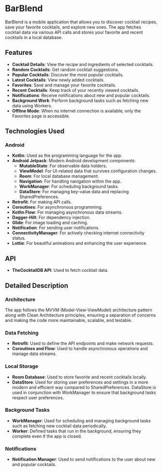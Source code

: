 # BarBlend

BarBlend is a mobile application that allows you to discover cocktail recipes, save your favorite cocktails, and explore new ones. The app fetches cocktail data via various API calls and stores your favorite and recent cocktails in a local database.

## Features

- **Cocktail Details**: View the recipe and ingredients of selected cocktails.
- **Random Cocktails**: Get random cocktail suggestions.
- **Popular Cocktails**: Discover the most popular cocktails.
- **Latest Cocktails**: View newly added cocktails.
- **Favorites**: Save and manage your favorite cocktails.
- **Recent Cocktails**: Keep track of your recently viewed cocktails.
- **Notifications**: Receive notifications about new and popular cocktails.
- **Background Work**: Perform background tasks such as fetching new data using Workers.
- **Offline Mode**: When no internet connection is available, only the Favorites page is accessible.

## Technologies Used

### Android

- **Kotlin**: Used as the programming language for the app.
- **Android Jetpack**: Modern Android development components:
  - **MutableState**: For observable data holders.
  - **ViewModel**: For UI-related data that survives configuration changes.
  - **Room**: For local database management.
  - **Navigation**: For handling navigation within the app.
  - **WorkManager**: For scheduling background tasks.
  - **DataStore**: For managing key-value data and replacing SharedPreferences.
- **Retrofit**: For making API calls.
- **Coroutines**: For asynchronous programming.
- **Kotlin Flow**: For managing asynchronous data streams.
- **Dagger-Hilt**: For dependency injection.
- **Glide**: For image loading and caching.
- **Notification**: For sending user notifications.
- **ConnectivityManager**: For actively checking internet connectivity status.
- **Lottie**: For beautiful animations and enhancing the user experience.

## API

- **TheCocktailDB API**: Used to fetch cocktail data.

## Detailed Description

### Architecture

The app follows the MVVM (Model-View-ViewModel) architecture pattern along with Clean Architecture principles, ensuring a separation of concerns and making the code more maintainable, scalable, and testable.

### Data Fetching

- **Retrofit**: Used to define the API endpoints and make network requests.
- **Coroutines and Flow**: Used to handle asynchronous operations and manage data streams.

### Local Storage

- **Room Database**: Used to store favorite and recent cocktails locally.
- **DataStore**: Used for storing user preferences and settings in a more modern and efficient way compared to SharedPreferences. DataStore is used in conjunction with WorkManager to ensure that background tasks respect user preferences.

### Background Tasks

- **WorkManager**: Used for scheduling and managing background tasks such as fetching new cocktail data periodically.
- **Worker**: Defined tasks that run in the background, ensuring they complete even if the app is closed.

### Notifications

- **Notification Manager**: Used to send notifications to the user about new and popular cocktails.

